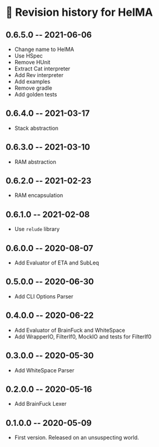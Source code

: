 # 📅 Revision history for HelMA

## 0.6.5.0  -- 2021-06-06

* Change name to HelMA
* Use HSpec
* Remove HUnit
* Extract Cat interpreter
* Add Rev interpreter
* Add examples
* Remove gradle
* Add golden tests

## 0.6.4.0  -- 2021-03-17

* Stack abstraction

## 0.6.3.0  -- 2021-03-10

* RAM abstraction

## 0.6.2.0  -- 2021-02-23

* RAM encapsulation

## 0.6.1.0  -- 2021-02-08

* Use `relude` library

## 0.6.0.0  -- 2020-08-07

* Add Evaluator of ETA and SubLeq

## 0.5.0.0  -- 2020-06-30

* Add CLI Options Parser

## 0.4.0.0  -- 2020-06-22

* Add Evaluator of BrainFuck and WhiteSpace
* Add WrapperIO, FilterIf0, MockIO and tests for FilterIf0

## 0.3.0.0  -- 2020-05-30

* Add WhiteSpace Parser

## 0.2.0.0  -- 2020-05-16

* Add BrainFuck Lexer

## 0.1.0.0  -- 2020-05-09

* First version. Released on an unsuspecting world.
